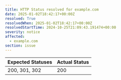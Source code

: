 ```yaml
---
title: HTTP Status resolved for example.com
date: 2025-01-02T18:42:17+00:00Z
resolved: True
resolvedWhen: 2025-01-02T18:42:17+00:00Z
resolvedStartTime: 2024-10-25T21:09:43.191474+00:00
severity: notice
affected:
  - example.com
section: issue
---
```


| Expected Statuses | Actual Status  |
|-------------------|----------------|
| 200, 301, 302 | 200 |
